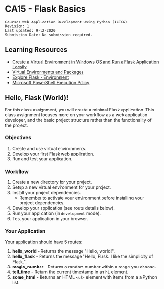 # CA15 - Flask Basics

	Course: Web Application Development Using Python (ICTC6)
	Revision: 1
	Last updated: 9-12-2020
	Submission Date: No submission required.

## Learning Resources

* [Create a Virtual Environment in Windows OS and Run a Flask Application Locally](https://medium.com/towards-artificial-intelligence/how-to-run-a-flask-application-locally-by-using-a-virtual-environment-in-windows-os-509540e0e3dd)
* [Virtual Environments and Packages](https://docs.python.org/3/tutorial/venv.html)
* [Explore Flask - Environment](https://exploreflask.com/en/latest/environment.html)
* [Microsoft PowerShell Execution Policy](https://docs.microsoft.com/en-us/powershell/module/microsoft.powershell.security/set-executionpolicy?view=powershell-7.1)

## Hello, Flask (World)!

For this class assignment, you will create a minimal Flask application. This class assignment focuses more on your workflow as a web application developer, and the basic project structure rather than the functionality of the project.

### Objectives

1. Create and use virtual environments.
2. Develop your first Flask web application.
3. Run and test your application.

### Workflow

1. Create a new directory for your project.
2. Setup a new virtual environment for your project.
3. Install your project dependencies.
   * Remember to activate your environment before installing your project dependencies.
4. Develop your application (see route details below).
5. Run your application (in `development` mode).
6. Test your application in your browser.

### Your Application

Your application should have 5 routes:

1. **hello_world** - Returns the message "Hello, world!".
2. **hello_flask** - Returns the message "Hello, Flask. I like the simplicity of Flask.".
3. **magic_number** - Returns a random number within a range you choose.
4. **tell_time** - Return the current timestamp in an `h1` element.
5. **some_html** - Returns an HTML `<ul>` element with items from a a Python list.


